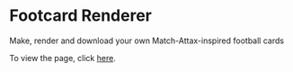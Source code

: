# Footcard Renderer
Make, render and download your own Match-Attax-inspired football cards

To view the page, click [here](https://aleifericsson.github.io/footcard-renderer/).
